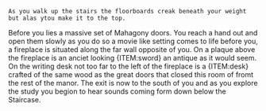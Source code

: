 	As you walk up the stairs the floorboards creak beneath your weight but alas ytou make it to the top.
Before you lies a massive set of Mahagony doors. You reach a hand out and open them slowly as you do so a movie like setting comes to life before you, a fireplace is situated along the far wall opposite of you. On a plaque above the fireplace is an anciet looking {ITEM:sword} an antique as it would seem. On the writing desk not too far to the left of the fireplace is a {ITEM:desk}  crafted of the same wood as the great doors that closed this room of fromt the rest of the manor. The exit is now to the south of you and as you explore the study you begion to hear sounds coming form down below the Staircase.